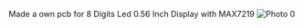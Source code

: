 Made a own pcb for 8 Digits Led 0.56 Inch Display with MAX7219
![Photo 0]( [https://github.com/RSZ-Nld/0.56-Inch-Led-Display-8-Digits/blob/main/Front.JPG)
